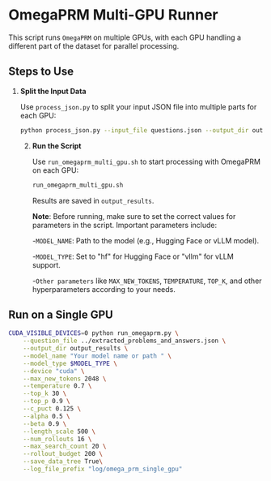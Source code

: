 # OmegaPRM Multi-GPU Runner

This script runs `OmegaPRM` on multiple GPUs, with each GPU handling a different part of the dataset for parallel processing.

## Steps to Use

1. **Split the Input Data**

   Use `process_json.py` to split your input JSON file into multiple parts for each GPU:

   ```bash
   python process_json.py --input_file questions.json --output_dir output_directory --num_splits 8
   ```
   
   2. **Run the Script**
   
      Use `run_omegaprm_multi_gpu.sh` to start processing with OmegaPRM on each GPU:
       ``` bash
      run_omegaprm_multi_gpu.sh
       ```
      Results are saved in `output_results`.
   
      **Note**: Before running, make sure to set the correct values for parameters in the script. Important parameters include:

        -`MODEL_NAME`: Path to the model (e.g., Hugging Face or vLLM model).

        -`MODEL_TYPE`: Set to "hf" for Hugging Face or "vllm" for vLLM support.
   
        -`Other parameters` like `MAX_NEW_TOKENS`, `TEMPERATURE`, `TOP_K`, and other hyperparameters according to your needs.
## Run on a Single GPU

```bash
CUDA_VISIBLE_DEVICES=0 python run_omegaprm.py \
    --question_file ../extracted_problems_and_answers.json \
    --output_dir output_results \
    --model_name "Your model name or path " \
    --model_type $MODEL_TYPE \
    --device "cuda" \
    --max_new_tokens 2048 \
    --temperature 0.7 \
    --top_k 30 \
    --top_p 0.9 \
    --c_puct 0.125 \
    --alpha 0.5 \
    --beta 0.9 \
    --length_scale 500 \
    --num_rollouts 16 \
    --max_search_count 20 \
    --rollout_budget 200 \
    --save_data_tree True\
    --log_file_prefix "log/omega_prm_single_gpu"

```
